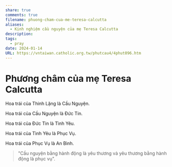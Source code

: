 ```yaml
---
share: true
comments: true
filename: phuong-cham-cua-me-teresa-calcutta
aliases:
  - Kinh nghiệm cầu nguyện của mẹ Teresa Calcutta
description: 
tags:
  - pray
date: 2024-01-14
URL: https://vntaiwan.catholic.org.tw/phutcau4/4phut096.htm
---
```

# Phương châm của mẹ Teresa Calcutta

Hoa trái của Thinh Lặng là Cầu Nguyện.

Hoa trái của Cầu Nguyện là Ðức Tin.

Hoa trái của Ðức Tin là Tình Yêu.

Hoa trái của Tình Yêu là Phục Vụ.

Hoa trái của Phục Vụ là An Bình.

> "Cầu nguyện bằng hành động là yêu thương và yêu thương bằng hành động là phục vụ".